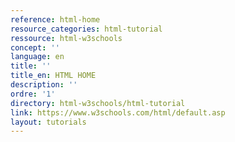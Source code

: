 ```yaml
---
reference: html-home
resource_categories: html-tutorial
ressource: html-w3schools
concept: ''
language: en
title: ''
title_en: HTML HOME
description: ''
ordre: '1'
directory: html-w3schools/html-tutorial
link: https://www.w3schools.com/html/default.asp
layout: tutorials
---
```

